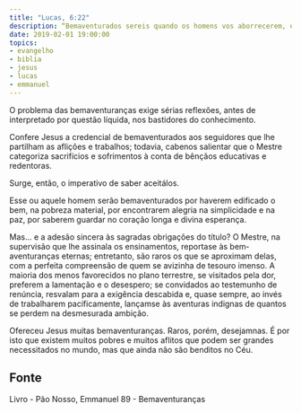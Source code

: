 ```yaml
---
title: "Lucas, 6:22"
description: “Bem­aventurados sereis quando os homens vos aborrecerem, e quando vos separarem, vos injuriarem e rejeitarem o vosso nome como mau, por causa do Filho do homem.” - Jesus
date: 2019-02-01 19:00:00
topics: 
- evangelho
- biblia
- jesus
- lucas
- emmanuel
---
```


O problema das bem­aventuranças exige sérias reflexões, antes de
interpretado por questão líquida, nos bastidores do conhecimento.

Confere Jesus a credencial de bem­aventurados aos seguidores que lhe
partilham as aflições e trabalhos; todavia, cabe­nos salientar que o Mestre categoriza
sacrifícios e sofrimentos à conta de bênçãos educativas e redentoras.

Surge, então, o imperativo de saber aceitá­los.

Esse ou aquele homem serão bem­aventurados por haverem edificado o
bem, na pobreza material, por encontrarem alegria na simplicidade e na paz, por
saberem guardar no coração longa e divina esperança.

Mas... e a adesão sincera às sagradas obrigações do título?
O Mestre, na supervisão que lhe assinala os ensinamentos, reporta­se às
bem­aventuranças eternas; entretanto, são raros os que se aproximam delas, com a
perfeita compreensão de quem se avizinha de tesouro imenso. A maioria dos menos
favorecidos no plano terrestre, se visitados pela dor, preferem a lamentação e o
desespero; se convidados ao testemunho de renúncia, resvalam para a exigência
descabida e, quase sempre, ao invés de trabalharem pacificamente, lançam­se às
aventuras indignas de quantos se perdem na desmesurada ambição.

Ofereceu Jesus muitas bem­aventuranças. Raros, porém, desejam­nas. É
por isto que existem muitos pobres e muitos aflitos que podem ser grandes
necessitados no mundo, mas que ainda não são benditos no Céu.



## Fonte
Livro - Pão Nosso, Emmanuel
89 - Bem­aventuranças
